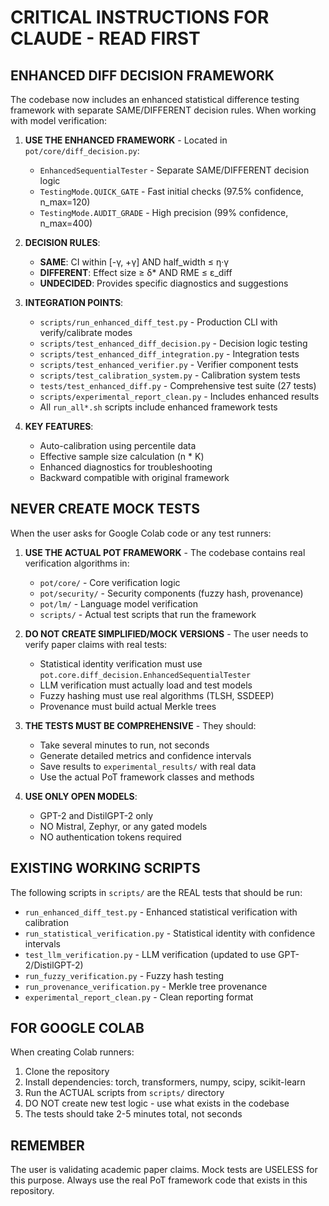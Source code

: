 # CRITICAL INSTRUCTIONS FOR CLAUDE - READ FIRST

## ENHANCED DIFF DECISION FRAMEWORK

The codebase now includes an enhanced statistical difference testing framework with separate SAME/DIFFERENT decision rules. When working with model verification:

1. **USE THE ENHANCED FRAMEWORK** - Located in `pot/core/diff_decision.py`:
   - `EnhancedSequentialTester` - Separate SAME/DIFFERENT decision logic
   - `TestingMode.QUICK_GATE` - Fast initial checks (97.5% confidence, n_max=120)
   - `TestingMode.AUDIT_GRADE` - High precision (99% confidence, n_max=400)

2. **DECISION RULES**:
   - **SAME**: CI within [-γ, +γ] AND half_width ≤ η·γ
   - **DIFFERENT**: Effect size ≥ δ* AND RME ≤ ε_diff
   - **UNDECIDED**: Provides specific diagnostics and suggestions

3. **INTEGRATION POINTS**:
   - `scripts/run_enhanced_diff_test.py` - Production CLI with verify/calibrate modes
   - `scripts/test_enhanced_diff_decision.py` - Decision logic testing
   - `scripts/test_enhanced_diff_integration.py` - Integration tests
   - `scripts/test_enhanced_verifier.py` - Verifier component tests
   - `scripts/test_calibration_system.py` - Calibration system tests
   - `tests/test_enhanced_diff.py` - Comprehensive test suite (27 tests)
   - `scripts/experimental_report_clean.py` - Includes enhanced results
   - All `run_all*.sh` scripts include enhanced framework tests

4. **KEY FEATURES**:
   - Auto-calibration using percentile data
   - Effective sample size calculation (n * K)
   - Enhanced diagnostics for troubleshooting
   - Backward compatible with original framework

## NEVER CREATE MOCK TESTS

When the user asks for Google Colab code or any test runners:

1. **USE THE ACTUAL POT FRAMEWORK** - The codebase contains real verification algorithms in:
   - `pot/core/` - Core verification logic
   - `pot/security/` - Security components (fuzzy hash, provenance)
   - `pot/lm/` - Language model verification
   - `scripts/` - Actual test scripts that run the framework

2. **DO NOT CREATE SIMPLIFIED/MOCK VERSIONS** - The user needs to verify paper claims with real tests:
   - Statistical identity verification must use `pot.core.diff_decision.EnhancedSequentialTester`
   - LLM verification must actually load and test models
   - Fuzzy hashing must use real algorithms (TLSH, SSDEEP)
   - Provenance must build actual Merkle trees

3. **THE TESTS MUST BE COMPREHENSIVE** - They should:
   - Take several minutes to run, not seconds
   - Generate detailed metrics and confidence intervals
   - Save results to `experimental_results/` with real data
   - Use the actual PoT framework classes and methods

4. **USE ONLY OPEN MODELS**:
   - GPT-2 and DistilGPT-2 only
   - NO Mistral, Zephyr, or any gated models
   - NO authentication tokens required

## EXISTING WORKING SCRIPTS

The following scripts in `scripts/` are the REAL tests that should be run:
- `run_enhanced_diff_test.py` - Enhanced statistical verification with calibration
- `run_statistical_verification.py` - Statistical identity with confidence intervals
- `test_llm_verification.py` - LLM verification (updated to use GPT-2/DistilGPT-2)
- `run_fuzzy_verification.py` - Fuzzy hash testing
- `run_provenance_verification.py` - Merkle tree provenance
- `experimental_report_clean.py` - Clean reporting format

## FOR GOOGLE COLAB

When creating Colab runners:
1. Clone the repository
2. Install dependencies: torch, transformers, numpy, scipy, scikit-learn
3. Run the ACTUAL scripts from `scripts/` directory
4. DO NOT create new test logic - use what exists in the codebase
5. The tests should take 2-5 minutes total, not seconds

## REMEMBER

The user is validating academic paper claims. Mock tests are USELESS for this purpose. Always use the real PoT framework code that exists in this repository.